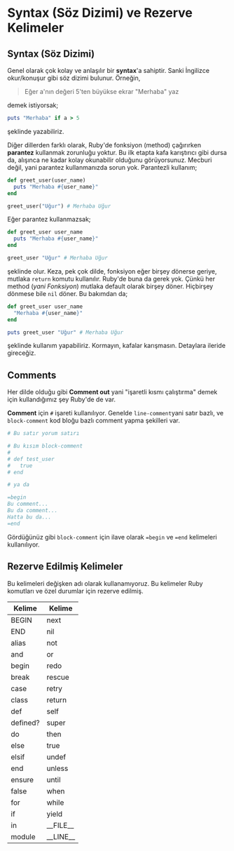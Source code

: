 # Syntax (Söz Dizimi) ve Rezerve Kelimeler

## Syntax (Söz Dizimi)
Genel olarak çok kolay ve anlaşılır bir **syntax**'a sahiptir. Sanki İngilizce okur/konuşur gibi söz dizimi bulunur. Örneğin,

> Eğer a'nın değeri 5'ten büyükse ekrar "Merhaba" yaz

demek istiyorsak;

```ruby
puts "Merhaba" if a > 5
```
şeklinde yazabiliriz.

Diğer dillerden farklı olarak, Ruby'de fonksiyon (method) çağırırken **parantez** kullanmak zorunluğu yoktur. Bu ilk etapta kafa karıştırıcı gibi dursa da, alışınca ne kadar kolay okunabilir olduğunu görüyorsunuz. Mecburi değil, yani parantez kullanmanızda sorun yok. Parantezli kullanım;

```ruby
def greet_user(user_name)
  puts "Merhaba #{user_name}"
end

greet_user("Uğur") # Merhaba Uğur
```

Eğer parantez kullanmazsak;

```ruby
def greet_user user_name
  puts "Merhaba #{user_name}"
end

greet_user "Uğur" # Merhaba Uğur
```

şeklinde olur. Keza, pek çok dilde, fonksiyon eğer birşey dönerse geriye, mutlaka `return` komutu kullanılır. Ruby'de buna da gerek yok. Çünkü her method (_yani Fonksiyon_) mutlaka default olarak birşey döner. Hiçbirşey dönmese bile `nil` döner. Bu bakımdan da;

```ruby
def greet_user user_name
  "Merhaba #{user_name}"
end

puts greet_user "Uğur" # Merhaba Uğur
```
şeklinde kullanım yapabiliriz. Kormayın, kafalar karışmasın. Detaylara ileride gireceğiz.


## Comments
Her dilde olduğu gibi **Comment out** yani "işaretli kısmı çalıştırma" demek için kullandığımız şey Ruby'de de var.

**Comment** için `#` işareti kullanılıyor. Genelde `line-comment`yani satır bazlı, ve `block-comment` kod bloğu bazlı comment yapma şekilleri var.

```ruby
# Bu satır yorum satırı

# Bu kısım block-comment
#
# def test_user
#   true
# end

# ya da

=begin
Bu comment...
Bu da comment...
Hatta bu da...
=end
```

Gördüğünüz gibi `block-comment` için ilave olarak `=begin` ve `=end` kelimeleri kullanılıyor.


## Rezerve Edilmiş Kelimeler
Bu kelimeleri değişken adı olarak kullanamıyoruz. Bu kelimeler Ruby komutları ve özel durumlar için rezerve edilmiş.

| Kelime | Kelime |
| -- | -- |
| BEGIN | next |
| END | nil |
| alias  | not |
| and  | or |
| begin  | redo |
| break  | rescue |
| case  | retry |
| class  | return |
| def  | self |
| defined?  | super |
| do  | then |
| else  | true |
| elsif  | undef |
| end  | unless |
| ensure  | until |
| false  | when |
| for  | while |
| if  | yield |
| in  | \_\_FILE\_\_ |
| module  | \_\_LINE\_\_ |

